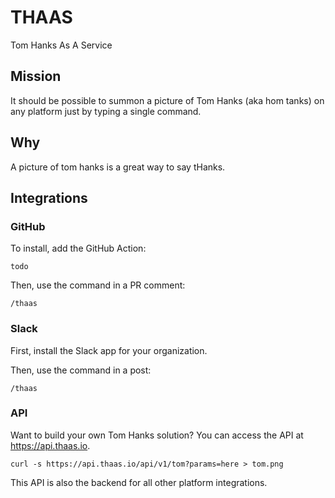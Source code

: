# THAAS
Tom Hanks As A Service


## Mission
It should be possible to summon a picture of Tom Hanks (aka hom tanks) on any platform just by typing a single command.


## Why
A picture of tom hanks is a great way to say tHanks.


## Integrations

### GitHub

To install, add the GitHub Action:
```
todo
```

Then, use the command in a PR comment:
```
/thaas
```


### Slack

First, install the Slack app for your organization.

Then, use the command in a post:
```
/thaas
```


### API

Want to build your own Tom Hanks solution? You can access the API at https://api.thaas.io.

```
curl -s https://api.thaas.io/api/v1/tom?params=here > tom.png
```

This API is also the backend for all other platform integrations.
